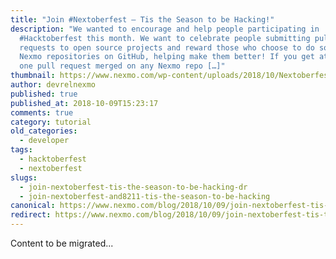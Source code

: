 ```yaml
---
title: "Join #Nextoberfest – Tis the Season to be Hacking!"
description: "We wanted to encourage and help people participating in
  #Hacktoberfest this month. We want to celebrate people submitting pull
  requests to open source projects and reward those who choose to do so on the
  Nexmo repositories on GitHub, helping make them better! If you get at least
  one pull request merged on any Nexmo repo […]"
thumbnail: https://www.nexmo.com/wp-content/uploads/2018/10/Nextoberfest.png
author: devrelnexmo
published: true
published_at: 2018-10-09T15:23:17
comments: true
category: tutorial
old_categories:
  - developer
tags:
  - hacktoberfest
  - nextoberfest
slugs:
  - join-nextoberfest-tis-the-season-to-be-hacking-dr
  - join-nextoberfest-and8211-tis-the-season-to-be-hacking
canonical: https://www.nexmo.com/blog/2018/10/09/join-nextoberfest-tis-the-season-to-be-hacking-dr
redirect: https://www.nexmo.com/blog/2018/10/09/join-nextoberfest-tis-the-season-to-be-hacking-dr
---
```

Content to be migrated...
